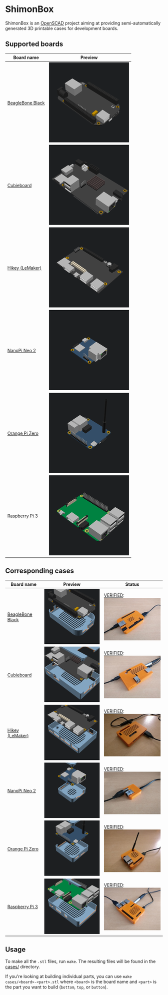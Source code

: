 ShimonBox
=========

ShimonBox is an [OpenSCAD][openscad] project aiming at providing
semi-automatically generated 3D printable cases for development boards.

[openscad]: http://www.openscad.org


Supported boards
----------------

| Board name                                   | Preview                                          |
| -------------------------------------------- | ------------------------------------------------ |
| [BeagleBone Black](boards/bbb.scad)          | ![BeagleBone Black](boards/gif/bbb.gif)          |
| [Cubieboard](boards/cubieboard.scad)         | ![Cubieboard](boards/gif/cubieboard.gif)         |
| [Hikey (LeMaker)](boards/hikey.scad)         | ![Hikey](boards/gif/hikey.gif)                   |
| [NanoPi Neo 2](boards/nanopi_neo2.scad)      | ![NanoPi Neo 2](boards/gif/nanopi_neo2.gif)      |
| [Orange Pi Zero](boards/orangepi_zero.scad)  | ![Orange Pi Zero](boards/gif/orangepi_zero.gif)  |
| [Raspberry Pi 3](boards/rpi3.scad)           | ![Raspberry Pi 3](boards/gif/rpi3.gif)           |


Corresponding cases
-------------------

| Board name                                   | Preview                                          | Status                                                                                   |
| -------------------------------------------- | ------------------------------------------------ | ---------------------------------------------------------------------------------------- |
| [BeagleBone Black](cases/bbb.scad)           | ![BeagleBone Black](cases/gif/bbb.gif)           | [VERIFIED](pics/bbb.jpg):<br />![BeagleBone Black](pics/small/bbb.jpg)                   |
| [Cubieboard](cases/cubieboard.scad)          | ![Cubieboard](cases/gif/cubieboard.gif)          | [VERIFIED](pics/cubieboard.jpg):<br />![Cubieboard](pics/small/cubieboard.jpg)            |
| [Hikey (LeMaker)](cases/hikey.scad)          | ![Hikey](cases/gif/hikey.gif)                    | [VERIFIED](pics/hikey.jpg):<br />![Hikey](pics/small/hikey.jpg)                          |
| [NanoPi Neo 2](cases/nanopi_neo2.scad)       | ![NanoPi Neo 2](cases/gif/nanopi_neo2.gif)       | [VERIFIED](pics/nanopi_neo2.jpg):<br />![NanoPi Neo 2](pics/small/nanopi_neo2.jpg)       |
| [Orange Pi Zero](cases/orangepi_zero.scad)   | ![Orange Pi Zero](cases/gif/orangepi_zero.gif)   | [VERIFIED](pics/orangepi_zero.jpg):<br />![Orange Pi Zero](pics/small/orangepi_zero.jpg) |
| [Raspberry Pi 3](cases/rpi3.scad)            | ![Raspberry Pi 3](cases/gif/rpi3.gif)            | [VERIFIED](pics/rpi3.jpg):<br />![Raspberry Pi 3](pics/small/rpi3.jpg)                   |


Usage
-----

To make all the `.stl` files, run `make`. The resulting files will be found in
the [cases/](cases) directory.

If you're looking at building individual parts, you can use `make
cases/<board>-<part>.stl` where `<board>` is the board name and `<part>` is the
part you want to build (`bottom`, `top`, or `button`).
